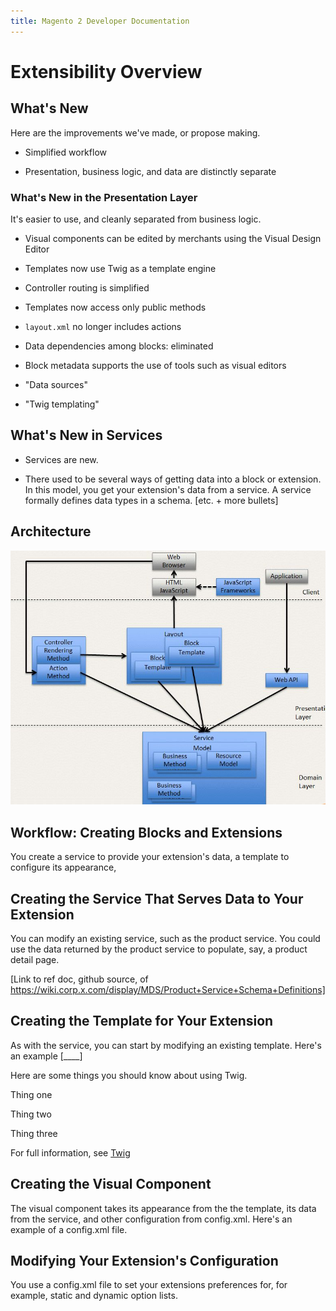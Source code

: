 ```yaml
---
title: Magento 2 Developer Documentation 
---
```


Extensibility Overview
======================



What's New
----------

Here are the improvements we've made, or propose making.

-   Simplified workflow

-   Presentation, business logic, and data are distinctly separate

### What's New in the Presentation Layer

It's easier to use, and cleanly separated from business logic.

-   Visual components can be edited by merchants using the Visual Design Editor

-   Templates now use Twig as a template engine

-   Controller routing is simplified

-   Templates now access only public methods

-   `layout.xml` no longer includes actions

-   Data dependencies among blocks: eliminated

-   Block metadata supports the use of tools such as visual editors

-   "Data sources"

-   "Twig templating"

What's New in Services
----------------------

-   Services are new.

-   There used to be several ways of getting data into a block or extension. In
    this model, you get your extension's data from a service. A service formally
    defines data types in a schema. [etc. + more bullets]



Architecture
------------

![](images/ExtArch.jpg)



Workflow: Creating Blocks and Extensions
----------------------------------------

You create a service to provide your extension's data, a template to configure
its appearance,

Creating the Service That Serves Data to Your Extension
-------------------------------------------------------

You can modify an existing service, such as the product service. You could use
the data returned by the product service to populate, say, a product detail
page.

[Link to ref doc, github source, of
https://wiki.corp.x.com/display/MDS/Product+Service+Schema+Definitions]

Creating the Template for Your Extension
----------------------------------------

As with the service, you can start by modifying an existing template. Here's an
example [____]

Here are some things you should know about using Twig.

Thing one

Thing two

Thing three

For full information, see [Twig][1]

[1]: <http://twig.sensiolabs.org/>

Creating the Visual Component
-----------------------------

The visual component takes its appearance from the the template, its data from
the service, and other configuration from config.xml. Here's an example of a
config.xml file.

Modifying Your Extension's Configuration 
-----------------------------------------

You use a config.xml file to set your extensions preferences for, for example,
static and dynamic option lists.

